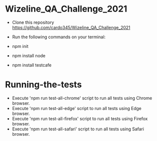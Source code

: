 # Wizeline_QA_Challenge_2021

- Clone this repository
https://github.com/cardo345/Wizeline_QA_Challenge_2021

- Run the following commands on your terminal:
- npm init
- npm install node
- npm install testcafe

# Running-the-tests
- Execute 'npm run test-all-chrome' script to run all tests using Chrome browser.
- Execute 'npm run test-all-edge' script to run all tests using Edge browser.
- Execute 'npm run test-all-firefox' script to run all tests using Firefox browser.
- Execute 'npm run test-all-safari' script to run all tests using Safari browser.